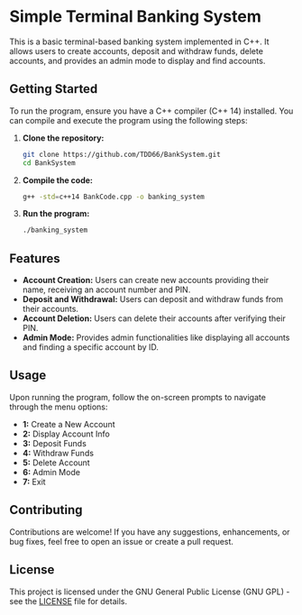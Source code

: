 # Simple Terminal Banking System

This is a basic terminal-based banking system implemented in C++. It allows users to create accounts, deposit and withdraw funds, delete accounts, and provides an admin mode to display and find accounts.

## Getting Started

To run the program, ensure you have a C++ compiler (C++ 14) installed. You can compile and execute the program using the following steps:

1. **Clone the repository:**
    ```bash
    git clone https://github.com/TDD66/BankSystem.git
    cd BankSystem
    ```

2. **Compile the code:**
    ```bash
    g++ -std=c++14 BankCode.cpp -o banking_system
    ```

3. **Run the program:**
    ```bash
    ./banking_system
    ```

## Features

- **Account Creation:** Users can create new accounts providing their name, receiving an account number and PIN.
- **Deposit and Withdrawal:** Users can deposit and withdraw funds from their accounts.
- **Account Deletion:** Users can delete their accounts after verifying their PIN.
- **Admin Mode:** Provides admin functionalities like displaying all accounts and finding a specific account by ID.

## Usage

Upon running the program, follow the on-screen prompts to navigate through the menu options:

- **1:** Create a New Account
- **2:** Display Account Info
- **3:** Deposit Funds
- **4:** Withdraw Funds
- **5:** Delete Account
- **6:** Admin Mode
- **7:** Exit

## Contributing

Contributions are welcome! If you have any suggestions, enhancements, or bug fixes, feel free to open an issue or create a pull request.

## License

This project is licensed under the GNU General Public License (GNU GPL) - see the [LICENSE](LICENSE) file for details.
